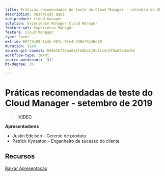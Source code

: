 ```yaml
---
title: Práticas recomendadas de teste do Cloud Manager - setembro de 2019
description: Descrição aqui
sub-product: cloud-manager
solution: Experience Manager Cloud Manager
feature-set: Experience Manager
feature: Cloud Manager
type: Event
exl-id: 697f9c88-1a1b-407c-9fe4-d48e74b46e20
duration: 2148
source-git-commit: 088615f28aa91dfd4ba119c11c4c9f8a89441d84
workflow-type: tm+mt
source-wordcount: '31'
ht-degree: 3%

---
```


# Práticas recomendadas de teste do Cloud Manager - setembro de 2019

>[!VIDEO](https://video.tv.adobe.com/v/329028/?quality=9&learn=on)

**Apresentadores**

* Justin Edelson - Gerente de produto
* Patrick Kynaston - Engenheiro de sucesso do cliente

## Recursos

[Baixar Apresentação](./assets/CloudManagerWebinarSeptember2019.pdf)
